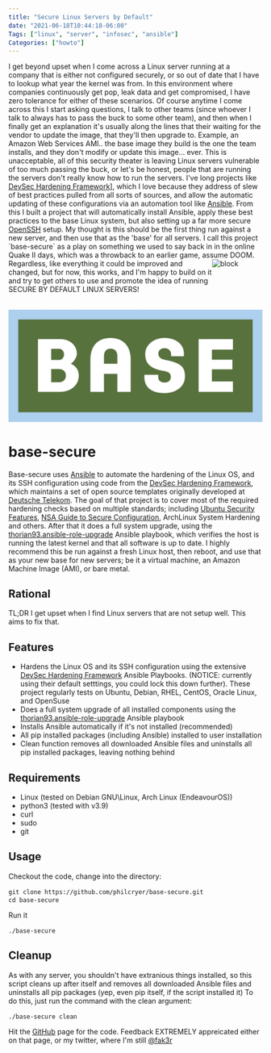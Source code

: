 ```yaml
---
title: "Secure Linux Servers by Default"
date: "2021-06-18T10:44:18-06:00"
Tags: ["linux", "server", "infosec", "ansible"]
Categories: ["howto"]
---
```


<p>I get beyond upset when I come across a Linux server running at a company that is either not configured securely, or so out of date that I have to lookup what year the kernel was from. In this environment where companies continuously get pop, leak data and get compromised, I have zero tolerance for either of these scenarios. Of course anytime I come across this I start asking questions, I talk to other teams (since whoever I talk to always has to pass the buck to some other team), and then when I finally get an explanation it's usually along the lines that their waiting for the vendor to update the image, that they'll then upgrade to. Example, an Amazon Web Services AMI.. the base image they build is the one the team installs, and they don't modify or update this image... ever. This is unacceptable, all of this security theater is leaving Linux servers vulnerable of too much passing the buck, or let's be honest, people that are running the servers don't really know how to run the servers. I've long projects like <a href=https://dev-sec.io/>DevSec Hardening Framework]</a>, which I love because they address of slew of best practices pulled from all sorts of sources, and allow the automatic updating of these configurations via an automation tool like <a href=https://www.ansible.com>Ansible</a>. From this I built a project that will automatically install Ansible, apply these best practices to the base Linux system, but also setting up a far more secure <a href=https://www.openssh.com/>OpenSSH</a> setup. My thought is this should be the first thing run against a new server, and then use that as the 'base' for all servers. I call this project `base-secure` as a play on something we used to say back in in the online Quake II days, which was a throwback to an earlier game, assume DOOM. 
<img align="right" src="/2021/block.png" alt="block" title="block" height="100" width="100">
Regardless, like everything it could be improved and changed, but for now, this works, and I'm happy to build on it and try to get others to use and promote the idea of running SECURE BY DEFAULT LINUX SERVERS!</p>

<!--more-->

<div align="center" border="0"><img src="https://raw.githubusercontent.com/philcryer/base-secure/main/src/base.jpg" alt="base secure?"></div>

# base-secure

Base-secure uses [Ansible](https://www.ansible.com) to automate the hardening of the Linux OS, and its SSH configuration using code from the [DevSec Hardening Framework](https://dev-sec.io/), which maintains a set of open source templates originally developed at [Deutsche Telekom](https://www.telekom.de/start). The goal of that project is to cover most of the required hardening checks based on multiple standards; including [Ubuntu Security
Features](https://wiki.ubuntu.com/Security/Features), [NSA Guide to Secure Configuration](https://apps.nsa.gov/iaarchive/library/ia-guidance/security-configuration/), ArchLinux System Hardening and others. After that it does a full system upgrade, using the [thorian93.ansible-role-upgrade](https://github.com/thorian93/ansible-role-upgrade) Ansible playbook, which verifies the host is running the latest kernel and that all software is up to date. I highly recommend this be run against a fresh
Linux host, then reboot, and use that as your new base for new servers; be it a virtual machine, an Amazon Machine Image (AMI), or bare metal.

## Rational

TL;DR I get upset when I find Linux servers that are not setup well. This aims to fix that.

## Features

* Hardens the Linux OS and its SSH configuration using the extensive [DevSec Hardening Framework](https://dev-sec.io/) Ansible Playbooks. (NOTICE: currently using their default setttings, you could lock this down further). These project regularly tests on Ubuntu, Debian, RHEL, CentOS, Oracle Linux, and OpenSuse
* Does a full system upgrade of all installed components using the [thorian93.ansible-role-upgrade](https://github.com/thorian93/ansible-role-upgrade) Ansible playbook
* Installs Ansible automatically if it's not installed (recommended)
* All pip installed packages (including Ansible) installed to user installation
* Clean function removes all downloaded Ansible files and uninstalls all pip installed packages, leaving nothing behind

## Requirements

* Linux (tested on Debian GNU\Linux, Arch Linux (EndeavourOS))
* python3 (tested with v3.9)
* curl
* sudo
* git

## Usage

Checkout the code, change into the directory:

```
git clone https://github.com/philcryer/base-secure.git
cd base-secure
```

Run it

```
./base-secure
```

## Cleanup

As with any server, you shouldn't have extranious things installed, so this script cleans up after itself and removes all downloaded Ansible files and uninstalls all pip packages (yep, even pip itself, if the script installed it) To do this, just run the command with the clean argument:

```
./base-secure clean
```

Hit the [GitHub](https://github.com/philcryer/base-secure) page for the code. Feedback EXTREMELY appreicated either on that page, or my twitter, where I'm still [@fak3r](https://twitter.com/fak3r)

